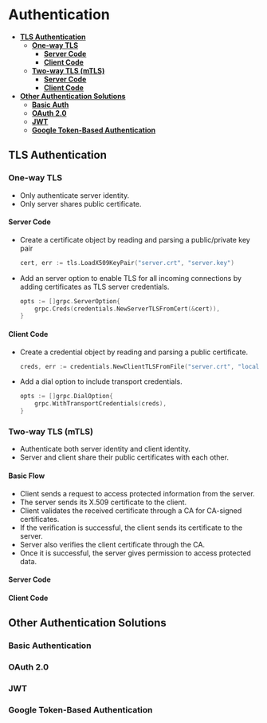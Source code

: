 # Authentication

- [**TLS Authentication**]()
   - [**One-way TLS**]()
      - [**Server Code**]()
      - [**Client Code**]()
   - [**Two-way TLS (mTLS)**]()
      - [**Server Code**]()
      - [**Client Code**]()
- [**Other Authentication Solutions**]()
   - [**Basic Auth**]()
   - [**OAuth 2.0**]()
   - [**JWT**]()
   - [**Google Token-Based Authentication**]()

## TLS Authentication
### One-way TLS
- Only authenticate server identity.
- Only server shares public certificate.
#### Server Code
- Create a certificate object by reading and parsing a public/private key pair
  ```go
  cert, err := tls.LoadX509KeyPair("server.crt", "server.key")
  ```
- Add an server option to enable TLS for all incoming connections by adding certificates as TLS server credentials.
  ```go
  opts := []grpc.ServerOption{
      grpc.Creds(credentials.NewServerTLSFromCert(&cert)),
  }
  ```

#### Client Code
- Create a credential object by reading and parsing a public certificate.
  ```go
  creds, err := credentials.NewClientTLSFromFile("server.crt", "localhost")
  ```
- Add a dial option to include transport credentials.
  ```go
  opts := []grpc.DialOption{
      grpc.WithTransportCredentials(creds),
  }
  ```

### Two-way TLS (mTLS)
- Authenticate both server identity and client identity.
- Server and client share their public certificates with each other.

#### Basic Flow
- Client sends a request to access protected information from the server.
- The server sends its X.509 certificate to the client.
- Client validates the received certificate through a CA for CA-signed certificates.
- If the verification is successful, the client sends its certificate to the server.
- Server also verifies the client certificate through the CA.
- Once it is successful, the server gives permission to access protected data.

#### Server Code
#### Client Code

## Other Authentication Solutions
### Basic Authentication
### OAuth 2.0
### JWT
### Google Token-Based Authentication

